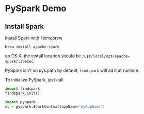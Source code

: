 # PySpark Demo

## Install Spark
Install Spark with Homebrew

    brew install apache-spark

on OS X, the install location should be `/usr/local/opt/apache-spark/libexec`.

PySpark isn't on sys.path by default, `findspark` will ad it at runtime.

To initialize PySpark, just call

```python
import findspark
findspark.init()

import pyspark
sc = pyspark.SparkContext(appName="myAppName")
```
